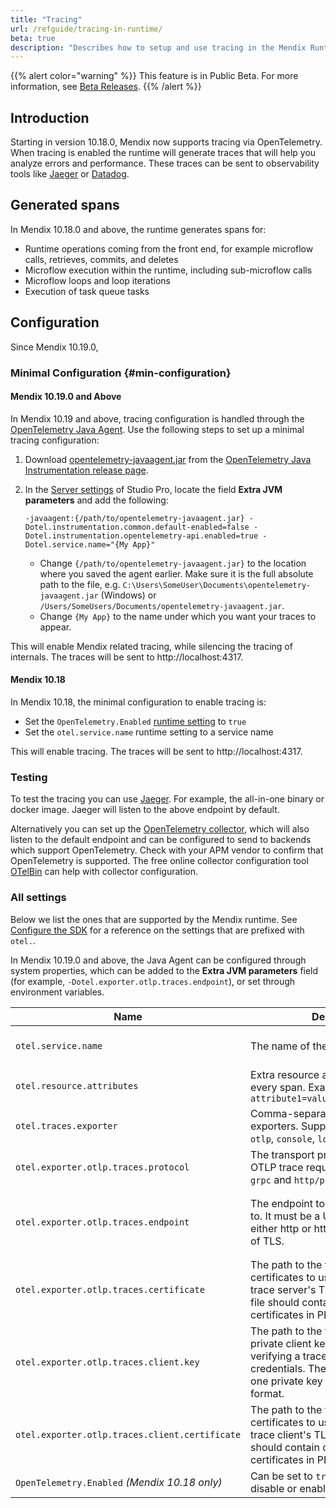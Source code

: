 ```yaml
---
title: "Tracing"
url: /refguide/tracing-in-runtime/
beta: true
description: "Describes how to setup and use tracing in the Mendix Runtime."
---
```


{{% alert color="warning" %}}
This feature is in Public Beta. For more information, see [Beta Releases](/releasenotes/beta-features/).
{{% /alert %}}

## Introduction

Starting in version 10.18.0, Mendix now supports tracing via OpenTelemetry. When tracing is enabled the runtime will generate traces that will help you analyze errors and performance.
These traces can be sent to observability tools like [Jaeger](https://www.jaegertracing.io/) or [Datadog](https://www.datadoghq.com/).

## Generated spans

In Mendix 10.18.0 and above, the runtime generates spans for:

* Runtime operations coming from the front end, for example microflow calls, retrieves, commits, and deletes
* Microflow execution within the runtime, including sub-microflow calls
* Microflow loops and loop iterations
* Execution of task queue tasks

## Configuration

Since Mendix 10.19.0, 

### Minimal Configuration {#min-configuration}

#### Mendix 10.19.0 and Above

In Mendix 10.19 and above, tracing configuration is handled through the [OpenTelemetry Java Agent](https://opentelemetry.io/docs/zero-code/java/agent/). Use the following steps to set up a minimal tracing configuration:

1. Download [opentelemetry-javaagent.jar](https://github.com/open-telemetry/opentelemetry-java-instrumentation/releases/latest/download/opentelemetry-javaagent.jar) from the [OpenTelemetry Java Instrumentation release page](https://github.com/open-telemetry/opentelemetry-java-instrumentation/releases).
1. In the [Server settings](/refguide/configuration/#server) of Studio Pro, locate the field **Extra JVM parameters** and add the following:

    ```
    -javaagent:{/path/to/opentelemetry-javaagent.jar} -Dotel.instrumentation.common.default-enabled=false -Dotel.instrumentation.opentelemetry-api.enabled=true -Dotel.service.name="{My App}"
    ```
  
    * Change `{/path/to/opentelemetry-javaagent.jar}` to the location where you saved the agent earlier. Make sure it is the full absolute path to the file, e.g. `C:\Users\SomeUser\Documents\opentelemetry-javaagent.jar` (Windows) or `/Users/SomeUsers/Documents/opentelemetry-javaagent.jar`.
    * Change `{My App}` to the name under which you want your traces to appear.

This will enable Mendix related tracing, while silencing the tracing of internals. The traces will be sent to http://localhost:4317.

#### Mendix 10.18

In Mendix 10.18, the minimal configuration to enable tracing is:

* Set the `OpenTelemetry.Enabled` [runtime setting](/refguide/custom-settings/) to `true`
* Set the `otel.service.name` runtime setting to a service name

This will enable tracing. The traces will be sent to http://localhost:4317.

### Testing

To test the tracing you can use [Jaeger](https://www.jaegertracing.io/). For example, the all-in-one binary or docker image. Jaeger will listen to the above endpoint by default.

Alternatively you can set up the [OpenTelemetry collector](https://opentelemetry.io/docs/collector/), which will also listen to the default endpoint and can be configured to send to backends which support OpenTelemetry. Check with your APM vendor to confirm that OpenTelemetry is supported. The free online collector configuration tool [OTelBin](https://github.com/dash0hq/otelbin) can help with collector configuration.

### All settings

Below we list the ones that are supported by the Mendix runtime. See [Configure the SDK](https://opentelemetry.io/docs/languages/java/configuration/#environment-variables-and-system-properties) for a reference on the settings that are prefixed with `otel.`.

In Mendix 10.19.0 and above, the Java Agent can be configured through system properties, which can be added to the **Extra JVM parameters** field (for example, `-Dotel.exporter.otlp.traces.endpoint`), or set through environment variables. 

| Name | Description | Default |
|------|-------------|---------|
| `otel.service.name` | The name of the service. | `runtimelauncher` *(In Mendix 10.18 `unknown_service:java`)* |
| `otel.resource.attributes` | Extra resource attributes to include in every span. Example: `attribute1=value1,attribute2=value2` | |
| `otel.traces.exporter` | Comma-separated list of span exporters. Supported values are: `otlp`, `console`, `logging-otlp`, and `none`. | `otlp` |
| `otel.exporter.otlp.traces.protocol` | The transport protocol to use on OTLP trace requests. Options include `grpc` and `http/protobuf`. | `grpc` |
| `otel.exporter.otlp.traces.endpoint` | The endpoint to send all OTLP traces to. It must be a URL with a scheme of either http or https based on the use of TLS. | `http://localhost:4317` when the protocol is `grpc`<br>`http://localhost:4318` when the protocol is `http/protobuf` |
| `otel.exporter.otlp.traces.certificate` | The path to the file containing trusted certificates to use when verifying a trace server's TLS credentials. The file should contain one or more X.509 certificates in PEM format. | By default the host platform's trusted root certificates are used. |
| `otel.exporter.otlp.traces.client.key` | The path to the file containing the private client key to use when verifying a trace client's TLS credentials. The file should contain one private key in PKCS8 PEM format. | By default no client key file is used. |
| `otel.exporter.otlp.traces.client.certificate` | The path to the file containing trusted certificates to use when verifying a trace client's TLS credentials. The file should contain one or more X.509 certificates in PEM format. | By default no certificate file is used. |
| `OpenTelemetry.Enabled` *(Mendix 10.18 only)*| Can be set to `true` or `false` in order to disable or enable tracing. | `false` |
